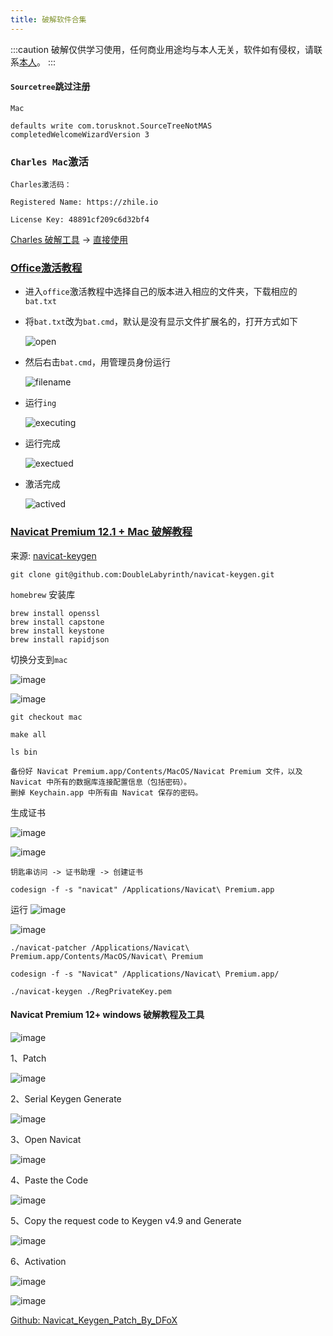 ```yaml
---
title: 破解软件合集
---
```


:::caution
破解仅供学习使用，任何商业用途均与本人无关，软件如有侵权，请联系[本人](https://github.com/Rain120)。
:::

#### `Sourcetree`跳过注册

`Mac`

```shell
defaults write com.torusknot.SourceTreeNotMAS completedWelcomeWizardVersion 3
```

### `Charles Mac`激活

```
Charles激活码：

Registered Name: https://zhile.io

License Key: 48891cf209c6d32bf4
```

[Charles 破解工具](https://github.com/8enet/Charles-Crack) -> [直接使用](https://www.zzzmode.com/mytools/charles/)

### [Office激活教程](https://github.com/Rain120/Free-Source/blob/master/office%20%E7%A0%B4%E8%A7%A3%E6%95%99%E7%A8%8B/README.md)

- 进入`office`激活教程中选择自己的版本进入相应的文件夹，下载相应的`bat.txt`

- 将`bat.txt`改为`bat.cmd`，默认是没有显示文件扩展名的，打开方式如下

  ![open](https://camo.githubusercontent.com/793c31d81d64f2ed946053fb9bd71aac153550af/68747470733a2f2f706963332e7a68696d672e636f6d2f38302f76322d31333262336135376131626530656565323033373735353239653666336330325f68642e6a7067)

- 然后右击`bat.cmd`，用管理员身份运行

  ![filename](https://camo.githubusercontent.com/79742be03b161ac30baacc4757255a66ea63e250/68747470733a2f2f706963322e7a68696d672e636f6d2f38302f76322d61386564616362356537393063636165323831396535383238366635373633665f68642e6a7067)

- 运行`ing`

  ![executing](https://camo.githubusercontent.com/d3e4ac83c39b927564130d744920215214e49a20/68747470733a2f2f706963342e7a68696d672e636f6d2f38302f76322d36653961353662626130336266633161343765646232373762306630373632355f68642e6a7067)

- 运行完成

  ![exectued](https://camo.githubusercontent.com/25de5d5a4f35f0cdb01c0c2277ff1209ab6551d5/68747470733a2f2f706963332e7a68696d672e636f6d2f38302f76322d63663437343531316534333433353835613834373162313063393337663231645f68642e6a7067)

- 激活完成

  ![actived](https://camo.githubusercontent.com/383576cbdd7b79c2450bc024bdf8edd51e282378/68747470733a2f2f706963342e7a68696d672e636f6d2f38302f76322d64663664303832306265333830383936373536636466393133623931626161375f68642e6a7067)

### [Navicat Premium 12.1 + Mac 破解教程](https://github.com/Rain120/Free-Source/blob/master/Navicat%20Premium%2012%2B%20%E7%A0%B4%E8%A7%A3%E6%95%99%E7%A8%8B%E5%8F%8A%E5%B7%A5%E5%85%B7/README.md)

来源: [navicat-keygen](https://github.com/DoubleLabyrinth/navicat-keygen)

```shell
git clone git@github.com:DoubleLabyrinth/navicat-keygen.git
```

`homebrew` 安装库
```shell
brew install openssl
brew install capstone
brew install keystone
brew install rapidjson
```

切换分支到`mac`

![image](https://user-images.githubusercontent.com/20939839/61688376-6fbe1900-ad57-11e9-94b5-3df33a4c4e98.png)

![image](https://user-images.githubusercontent.com/20939839/61688214-02aa8380-ad57-11e9-875f-b3569019422a.png)

```shell
git checkout mac

make all

ls bin
```

```
备份好 Navicat Premium.app/Contents/MacOS/Navicat Premium 文件，以及 Navicat 中所有的数据库连接配置信息（包括密码）。
删掉 Keychain.app 中所有由 Navicat 保存的密码。

```

生成证书

![image](https://user-images.githubusercontent.com/20939839/61688427-91b79b80-ad57-11e9-97dc-90e4ca4e57bd.png)

![image](https://user-images.githubusercontent.com/20939839/61688394-7cdb0800-ad57-11e9-997d-70aba6c3236c.png)

```
钥匙串访问 -> 证书助理 -> 创建证书

codesign -f -s "navicat" /Applications/Navicat\ Premium.app
```

运行
![image](https://user-images.githubusercontent.com/20939839/61688249-16ee8080-ad57-11e9-933e-6d655d07c34e.png)

![image](https://user-images.githubusercontent.com/20939839/61688264-1f46bb80-ad57-11e9-83ae-cf76f6e31321.png)
```shell
./navicat-patcher /Applications/Navicat\ Premium.app/Contents/MacOS/Navicat\ Premium

codesign -f -s "Navicat" /Applications/Navicat\ Premium.app/

./navicat-keygen ./RegPrivateKey.pem
```


#### Navicat Premium 12+ windows 破解教程及工具

![image](https://user-images.githubusercontent.com/20939839/54656750-d9a48880-4b01-11e9-94cf-dfdef3b59d56.png)

1、Patch

![image](https://user-images.githubusercontent.com/20939839/54657022-d9f15380-4b02-11e9-8a67-f0c335e4654c.png)

2、Serial Keygen Generate

![image](https://user-images.githubusercontent.com/20939839/54656871-533c7680-4b02-11e9-8bd6-12c1c90572ac.png)

3、Open Navicat

![image](https://user-images.githubusercontent.com/20939839/54656858-4029a680-4b02-11e9-95fc-0a711aa8e694.png)

4、Paste the Code

![image](https://user-images.githubusercontent.com/20939839/54657113-1fae1c00-4b03-11e9-880d-84feba678dab.png)

5、Copy the request code to Keygen v4.9 and Generate

![image](https://user-images.githubusercontent.com/20939839/54657152-41a79e80-4b03-11e9-91b4-de0066e0fda9.png)

6、Activation

![image](https://user-images.githubusercontent.com/20939839/54656921-8252e800-4b02-11e9-88f3-405625ac0cbe.png)

![image](https://user-images.githubusercontent.com/20939839/54656901-6d765480-4b02-11e9-990a-ebfb8701fdf5.png)

[Github: Navicat_Keygen_Patch_By_DFoX](https://github.com/Deltafox79/Navicat_Keygen/tree/master/Navicat_Keygen_Patch_By_DFoX)

